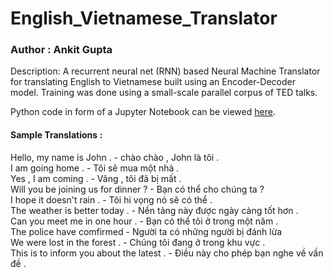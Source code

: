 # English_Vietnamese_Translator

### Author : Ankit Gupta

Description: A recurrent neural net (RNN) based Neural Machine Translator for translating English to Vietnamese built using an Encoder-Decoder model. Training was done using a small-scale parallel corpus of TED talks.

Python code in form of a Jupyter Notebook can be viewed [here](https://github.com/ag1988/English_Vietnamese_Translator/blob/master/eng-vietnamese.ipynb).

#### Sample Translations : 

Hello, my name is John . - chào chào , John là tôi . <br />
I am going home . - Tôi sẽ mua một nhà . <br />
Yes , I am coming . - Vâng , tôi đã bị mất . <br />
Will you be joining us for dinner ? - Bạn có thể cho chúng ta ? <br /> 
I hope it doesn't rain . - Tôi hi vọng nó sẽ có thể . <br />
The weather is better today . - Nền tảng này được ngày càng tốt hơn . <br />
Can you meet me in one hour . - Bạn có thể tôi ở trong một năm . <br />
The police have comfirmed - Người ta có những người bị đánh lừa <br />
We were lost in the forest . - Chúng tôi đang ở trong khu vực . <br />
This is to inform you about the latest . - Điều này cho phép bạn nghe về vấn đề . <br />
